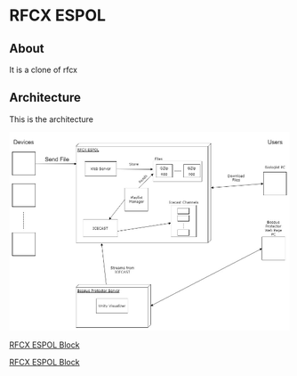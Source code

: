 # RFCX ESPOL

## About
It is a clone of rfcx

## Architecture
This is the architecture

![architecture](https://github.com/rfcx-espol/rfcx-espol.github.io/blob/master/img/RFCX-ESPOL%20Architecture.jpg "Architecture")

[RFCX ESPOL Block](rfcx-espol-block.md)

[RFCX ESPOL Block](bosque-protector-block.md)
